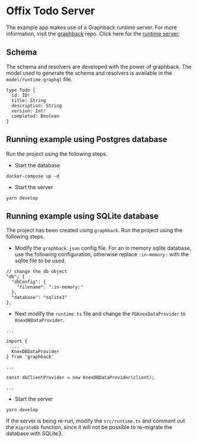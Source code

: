 # Offix Todo Server

The example app makes use of a Graphback runtime server. For more information, visit the [graphback](https://github.com/aerogear/graphback) repo. Click here for the [runtime server](https://github.com/aerogear/graphback/tree/master/examples/runtime-example);

## Schema

The schema and resolvers are developed with the power of graphback. The model used to generate the schema and resolvers is available in the `model/runtime.graphql` file.

```
type Todo {
  id: ID!
  title: String
  description: String
  version: Int!
  completed: Boolean
}
```

## Running example using Postgres database 

Run the project using the following steps. 

- Start the database
```
docker-compose up -d
```

- Start the server
```
yarn develop
```

## Running example using SQLite database

The project has been created using `graphback`. Run the project using the following steps. 
- Modify the `graphback.json` config file. For an in memory sqlite database, use the following configuration, otherwise replace `:in-memory:` with the sqlite file to be used.
```
// change the db object
"db": {
  "dbConfig": {
    "filename": ":in-memory:"
  },
  "database": "sqlite3"
},
```

- Next modify the `runtime.ts` file and change the `PGKnexDataProvider` to `KnexDBDataProvider`.
```
...

import {
  ...
  KnexDBDataProvider
} from 'graphback'

...

const dbClientProvider = new KnexDBDataProvider(client);

...
```

- Start the server
```
yarn develop
```

If the server is being re-run, modify the `src/runtime.ts` and comment out the `migrateDb` function, since it will not be possible to re-migrate the database with SQLite3.